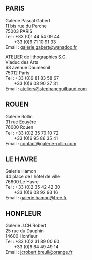 ## PARIS

Galerie Pascal Gabert<br />
11 bis rue du Perche<br />
75003 PARIS<br />
Tel : +33 (0)1 44 54 09 44<br />
&nbsp;&nbsp;&nbsp;&nbsp;&nbsp;&nbsp;&nbsp;+33 (0)6 71 10 91 33<br />
Email : <a href="mailto:galerie.gabert@wanadoo.fr">galerie.gabert@wanadoo.fr</a><br />

ATELIER de lithographies S.G.<br />
Viaduc des Arts<br />
63 avenue Daumesnil<br />
75012 Paris<br />
Tel : +33 (0)9 81 83 58 67<br />
&nbsp;&nbsp;&nbsp;&nbsp;&nbsp;&nbsp;&nbsp;+33 (0)6 08 90 37 31<br />
Email : <a href="mailto:ateliers@stephaneguilbaud.com">ateliers@stephaneguilbaud.com</a><br />

## ROUEN

Galerie Rollin<br />
31 rue Ecuyère<br />
76000 Rouen<br />
Tel : +33 (0)2 35 70 10 72<br />
&nbsp;&nbsp;&nbsp;&nbsp;&nbsp;&nbsp;&nbsp;+33 (0)6 95 86 35 41<br />
Email : <a href="mailto:contact@galerie-rollin.com">contact@galerie-rollin.com</a><br />

## LE HAVRE

Galerie Hamon<br />
44 place de l'hôtel de ville<br />
76600 Le Havre<br />
Tel : +33 (0)2 35 42 42 30<br />
&nbsp;&nbsp;&nbsp;&nbsp;&nbsp;&nbsp;&nbsp;+33 (0)6 08 92 93 16<br />
Email : <a href="mailto:galerie.hamon@free.fr">galerie.hamon@free.fr</a><br />

## HONFLEUR

Galerie J.CH.Robert<br />
25 rue du Dauphin<br />
14600 Honfleur<br />
Tel : +33 (0)2 31 89 00 60<br />
&nbsp;&nbsp;&nbsp;&nbsp;&nbsp;&nbsp;&nbsp;+33 (0)6 64 49 49 14<br />
Email : <a href="mailto:jcrobert.breuil@orange.fr">jcrobert.breuil@orange.fr</a><br />
